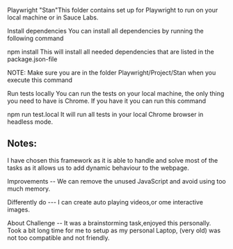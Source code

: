 Playwright "Stan"This folder contains set up for Playwright to run on your local machine or in Sauce Labs.

Install dependencies
You can install all dependencies by running the following command

npm install
This will install all needed dependencies that are listed in the package.json-file

NOTE: 
Make sure you are in the folder Playwright/Project/Stan when you execute this command

Run tests locally
You can run the tests on your local machine, the only thing you need to have is Chrome. If you have it you can run this command

npm run test.local
It will run all tests in your local Chrome browser in headless mode.

Notes:
------
I have chosen this framework as it is able to handle and solve most of the tasks as it allows us to add dynamic behaviour to the webpage.

Improvements -- We can remove the unused JavaScript and avoid using too much memory.

Differently do --- I can create auto playing videos,or ome interactive images.

About Challenge -- It was a brainstorming task,enjoyed this personally. Took a bit long time for me to setup as my personal Laptop,
(very old) was not too compatible and not friendly.

 
